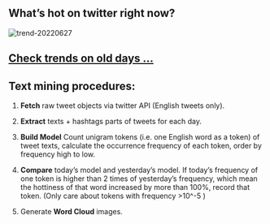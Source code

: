 ## What’s hot on twitter right now?

![trend-20220627][wordcloud]

[wordcloud]: https://raw.githubusercontent.com/xdqc/tweet-trend-everyday/master/word-cloud/trend-20220627.png?token=AF5V4P7ADR6KQBZ4CEDTNIK6AXRMU "trend-20220627"

## [Check trends on old days ...](https://github.com/xdqc/tweet-trend-everyday/tree/master/word-cloud)

## Text mining procedures:

1. **Fetch** raw tweet objects via twitter API (English tweets only).

2. **Extract** texts + hashtags parts of tweets for each day.

3. **Build Model** Count unigram tokens (i.e. one English word as a token) of tweet texts, calculate the occurrence frequency of each token, order by frequency high to low.

4. **Compare** today’s model and yesterday’s model. If today’s frequency of one token is higher than 2 times of yesterday’s frequency, which mean the hottiness of that word increased by more than 100%, record that token. (Only care about tokens with frequency >10^-5 )

5. Generate **Word Cloud** images.
